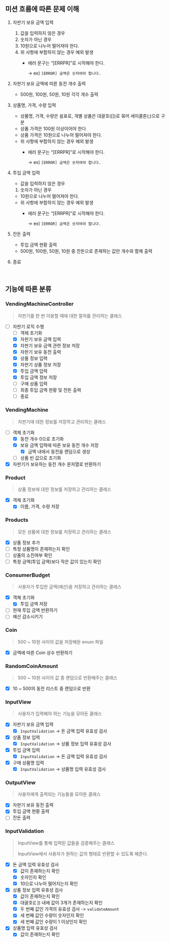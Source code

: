 ## 미션 흐름에 따른 문제 이해

1. 자판기 보유 금액 입력
    1. 값을 입력하지 않은 경우
    2. 숫자가 아닌 경우
    3. 10원으로 나누어 떨어져야 한다.
    4. 위 사항에 부합하지 않는 경우 예외 발생
        - 에러 문구는 “[ERRPR]”로 시작해야 한다.

          → ex) `[ERROR] 금액은 숫자여야 합니다.`


2. 자판기 보유 금액에 따른 동전 개수 출력
    - 500원, 100원, 50원, 10원 각각 개수 출력


3. 상품명, 가격, 수량 입력
    - 상품명, 가격, 수량은 쉼표로, 개별 상품은 대괄호([])로 묶어 세미콜론(;)으로 구분
    - 상품 가격은 100원 이상이어야 한다
    - 상품 가격은 10원으로 나누어 떨어져야 한다.
    - 위 사항에 부합하지 않는 경우 예외 발생
        - 에러 문구는 “[ERRPR]”로 시작해야 한다.

          → ex) `[ERROR] 금액은 숫자여야 합니다.`


4. 투입 금액 입력
    - 값을 입력하지 않은 경우
    1. 숫자가 아닌 경우
    - 10원으로 나누어 떨어져야 한다.
    - 위 사항에 부합하지 않는 경우 예외 발생
        - 에러 문구는 “[ERRPR]”로 시작해야 한다.

          → ex) `[ERROR] 금액은 숫자여야 합니다.`


5. 잔돈 출력
    - 투입 금액 현황 출력
    - 500원, 100원, 50원, 10원 중 잔돈으로 존재하는 값만 개수와 함께 출력


6. 종료

<br>

## 기능에 따른 분류
### VendingMachineController

> 자판기를 한 번 이용할 때에 대한 절차를 관리하는 클래스

- [ ]  자판기 로직 수행
   - [ ]  객체 초기화
   - [x]  자판기 보유 금액 입력
   - [x]  자판기 보유 금액 관련 정보 저장
   - [x]  자판기 보유 동전 출력
   - [x]  상품 정보 입력
   - [x]  자판기 상품 정보 저장
   - [x]  투입 금액 입력
   - [x]  투입 금액 정보 저장
   - [ ]  구매 상품 입력
   - [ ]  최종 투입 금액 현황 및 잔돈 출력
   - [ ]  종료

### VendingMachine

> 자판기에 대한 정보를 저장하고 관리하는 클래스

- [ ]  객체 초기화
   - [x]  동전 개수 0으로 초기화 
   - [x]  보유 금액 입력에 따른 보유 동전 개수 저장
      - [x]  금액 내에서 동전을 랜덤으로 생성
   - [ ]  상품 빈 값으로 초기화
- [x]  자판기가 보유하는 동전 개수 문자열로 반환하기

### Product

> 상품 정보에 대한 정보를 저장하고 관리하는 클래스

- [x]  객체 초기화
   - [x]  이름, 가격, 수량 저장

### Products

> 모든 상품에 대한 정보를 저장하고 관리하는 클래스

- [x]  상품 정보 추가
- [ ]  특정 상품명이 존재하는지 확인
- [ ]  상품의 소진여부 확인
- [ ]  특정 금액(투입 금액)보다 작은 값이 있는지 확인

### ConsumerBudget

> 사용자가 투입한 금액(예산)을 저장하고 관리하는 클래스

- [x]  객체 초기화
   - [x]  투입 금액 저장
- [ ]  현재 투입 금액 반환하기
- [ ]  예산 감소시키기

### Coin

> 500 ~ 10원 사이의 값을 저장해둔 enum 파일

- [x]  금액에 따른 Coin 상수 반환하기

### RandomCoinAmount

> 500 ~ 10원 사이의 값 중 랜덤으로 반환해주는 클래스

- [x]  10 ~ 500의 동전 리스트 중 랜덤으로 반환


### **InputView**

> 사용자가 입력해야 하는 기능을 모아둔 클래스

- [x]  자판기 보유 금액 입력
   - [x]  `InputValidation` → 돈 금액 입력 유효성 검사
- [x]  상품 정보 입력
   - [x]  `InputValidation` → 상품 정보 입력 유휴성 검사
- [x]  투입 금액 입력
   - [x]  `InputValidation` → 돈 금액 입력 유효성 검사
- [x]  구매 상품명 입력
   - [x]  `InputValidation` → 상품명 입력 유효성 검사

### **OutputView**

> 사용자에게 출력되는 기능들을 모아둔 클래스

- [x]  자판기 보유 동전 출력
- [x]  투입 금액 현황 출력
- [ ]  잔돈 출력

### InputValidation

> InputView를 통해 입력된 값들을 검증해주는 클래스 
>
> InputView에서 사용자가 원하는 값의 형태로 반환할 수 있도록 해준다.

- [x]  돈 금액 입력 유효성 검사
   - [x]  값이 존재하는지 확인
   - [x]  숫자인지 확인
   - [x]  10으로 나누어 떨어지는지 확인
- [x]  상품 정보 입력 유휴성 검사
   - [x]  값이 존재하는지 확인
   - [x]  대괄호([ ]) 내에 값이 3개가 존재하는지 확인
   - [x]  두 번째 값인 가격의 유효성 검사 -> `validateAmount`
   - [x]  세 번째 값인 수량이 숫자인지 확인
   - [x]  세 번째 값인 수량이 1 이상인지 확인
- [x]  상품명 입력 유효성 검사
   - [x]  값이 존재하는지 확인
